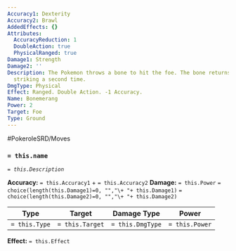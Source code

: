 ```yaml
---
Accuracy1: Dexterity
Accuracy2: Brawl
AddedEffects: {}
Attributes:
  AccuracyReduction: 1
  DoubleAction: true
  PhysicalRanged: true
Damage1: Strength
Damage2: ''
Description: The Pokemon throws a bone to hit the foe. The bone returns like a boomerang,
  striking a second time.
DmgType: Physical
Effect: Ranged. Double Action. -1 Accuracy.
Name: Bonemerang
Power: 2
Target: Foe
Type: Ground
---
```


#PokeroleSRD/Moves

### `= this.name` 
*`= this.Description`*

**Accuracy:** `= this.Accuracy1` + `= this.Accuracy2`
**Damage:** `= this.Power` `= choice(length(this.Damage1)=0, "","\+ "+ this.Damage1)` `= choice(length(this.Damage2)=0, "","\+ "+ this.Damage2)`

| Type          | Target          | Damage Type          | Power          |
| ------------- | --------------- | ---------------- | -------------- |
| `= this.Type` | `= this.Target` | `= this.DmgType` | `= this.Power` | 

**Effect:** `= this.Effect`